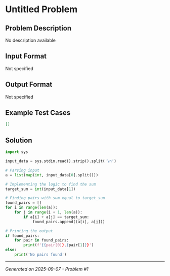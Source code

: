 # Untitled Problem

## Problem Description
No description available

## Input Format
Not specified

## Output Format
Not specified

## Example Test Cases
```json
[]
```

## Solution
```python
import sys

input_data = sys.stdin.read().strip().split('\n')

# Parsing input
a = list(map(int, input_data[0].split()))

# Implementing the logic to find the sum
target_sum = int(input_data[1])

# Finding pairs with sum equal to target_sum
found_pairs = []
for i in range(len(a)):
    for j in range(i + 1, len(a)):
        if a[i] + a[j] == target_sum:
            found_pairs.append((a[i], a[j]))

# Printing the output
if found_pairs:
    for pair in found_pairs:
        print(f'{{pair[0]},{pair[1]}}')
else:
    print('No pairs found')
```

---
*Generated on 2025-09-07 - Problem #1*
